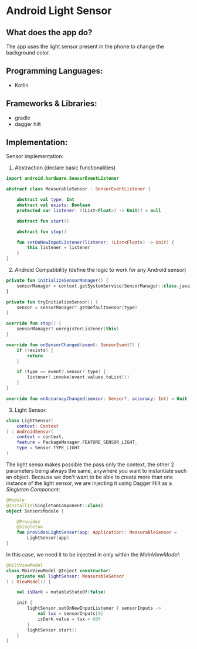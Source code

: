 # Android Light Sensor

## What does the app do?
The app uses the light sensor present in the phone to change the background color.

## Programming Languages:
- Kotlin

## Frameworks & Libraries:
- gradle
- dagger hilt

## Implementation:
Sensor implementation:
1. Abstraction (declare basic functionalities)
```kotlin
import android.hardware.SensorEventListener

abstract class MeasurableSensor : SensorEventListener {

    abstract val type: Int
    abstract val exists: Boolean
    protected var listener: ((List<Float>) -> Unit)? = null

    abstract fun start()

    abstract fun stop()

    fun setOnNewInputListener(listener: (List<Float>) -> Unit) {
        this.listener = listener
    }
}
```
2. Android Compatibility (define the logic to work for any Android sensor)
``` kotlin
private fun initializeSensorManager() {
    sensorManager = context.getSystemService(SensorManager::class.java) as SensorManager
}

private fun tryInitializeSensor() {
    sensor = sensorManager?.getDefaultSensor(type)
}

override fun stop() {
    sensorManager?.unregisterListener(this)
}

override fun onSensorChanged(event: SensorEvent?) {
    if (!exists) {
        return
    }

    if (type == event?.sensor?.type) {
        listener?.invoke(event.values.toList())
    }
}

override fun onAccuracyChanged(sensor: Sensor?, accuracy: Int) = Unit
```
3. Light Sensor:
``` kotlin
class LightSensor(
    context: Context
) : AndroidSensor(
    context = context,
    feature = PackageManager.FEATURE_SENSOR_LIGHT,
    type = Sensor.TYPE_LIGHT
)
```
The light senso makes possible the pass only the context, the other 2 parameters being always the same, anywhere you want to instantiate such an object. Because we don't want to be able to create more than one instance of the light sensor, we are injecting it using Dagger Hilt as a *Singleton Component*:
```kotlin
@Module
@InstallIn(SingletonComponent::class)
object SensorsModule {

    @Provides
    @Singleton
    fun providesLightSensor(app: Application): MeasurableSensor =
        LightSensor(app)
}
```
In this case, we need it to be injected in only within the *MainViewModel*:
```kotlin
@HiltViewModel
class MainViewModel @Inject constructor(
    private val lightSensor: MeasurableSensor
) : ViewModel() {

    val isDark = mutableStateOf(false)

    init {
        lightSensor.setOnNewInputListener { sensorInputs ->
            val lux = sensorInputs[0]
            isDark.value = lux < 60f
        }
        lightSensor.start()
    }
}
```